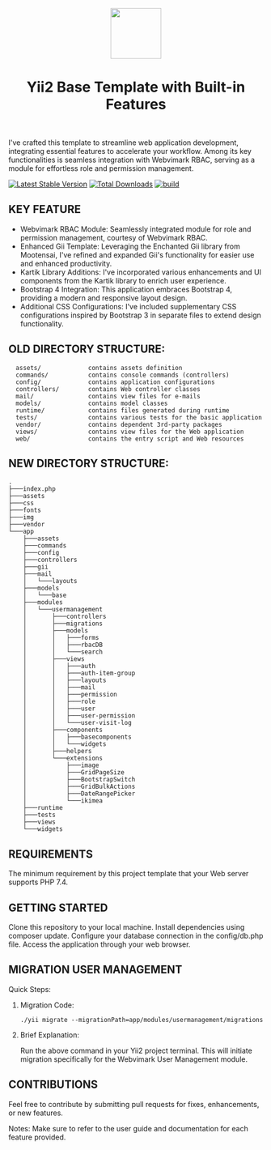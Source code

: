 <p align="center">
    <a href="https://github.com/yiisoft" target="_blank">
        <img src="https://avatars0.githubusercontent.com/u/993323" height="100px">
    </a>
    <h1 align="center">Yii2 Base Template with Built-in Features</h1>
    <br>
</p>

I've crafted this template to streamline web application development, integrating essential features to accelerate your workflow. Among its key functionalities is seamless integration with Webvimark RBAC, serving as a module for effortless role and permission management.

[![Latest Stable Version](https://img.shields.io/packagist/v/yiisoft/yii2-app-basic.svg)](https://packagist.org/packages/yiisoft/yii2-app-basic)
[![Total Downloads](https://img.shields.io/packagist/dt/yiisoft/yii2-app-basic.svg)](https://packagist.org/packages/yiisoft/yii2-app-basic)
[![build](https://github.com/yiisoft/yii2-app-basic/workflows/build/badge.svg)](https://github.com/yiisoft/yii2-app-basic/actions?query=workflow%3Abuild)

KEY FEATURE
-------------------

- Webvimark RBAC Module: Seamlessly integrated module for role and permission management, courtesy of Webvimark RBAC.
- Enhanced Gii Template: Leveraging the Enchanted Gii library from Mootensai, I've refined and expanded Gii's functionality for easier use and enhanced productivity.
- Kartik Library Additions: I've incorporated various enhancements and UI components from the Kartik library to enrich user experience.
- Bootstrap 4 Integration: This application embraces Bootstrap 4, providing a modern and responsive layout design.
- Additional CSS Configurations: I've included supplementary CSS configurations inspired by Bootstrap 3 in separate files to extend design functionality.

OLD DIRECTORY STRUCTURE:
-------------------

      assets/             contains assets definition
      commands/           contains console commands (controllers)
      config/             contains application configurations
      controllers/        contains Web controller classes
      mail/               contains view files for e-mails
      models/             contains model classes
      runtime/            contains files generated during runtime
      tests/              contains various tests for the basic application
      vendor/             contains dependent 3rd-party packages
      views/              contains view files for the Web application
      web/                contains the entry script and Web resources


NEW DIRECTORY STRUCTURE:
-------------------
    .
    ├───index.php        
    ├───assets                
    ├───css
    ├───fonts
    ├───img
    ├───vendor
    └───app
        ├───assets
        ├───commands
        ├───config
        ├───controllers
        ├───gii
        ├───mail
        │   └───layouts
        ├───models
        │   └───base
        ├───modules         
        │   └───usermanagement
        │       ├───controllers
        │       ├───migrations
        │       ├───models
        │       │   ├───forms
        │       │   ├───rbacDB
        │       │   └───search
        │       ├───views
        │       │   ├───auth
        │       │   ├───auth-item-group
        │       │   ├───layouts
        │       │   ├───mail
        │       │   ├───permission
        │       │   ├───role
        │       │   ├───user
        │       │   ├───user-permission
        │       │   └───user-visit-log
        │       ├───components
        │       │   ├───basecomponents
        │       │   └───widgets
        │       ├───helpers
        │       └───extensions
        │           ├───image
        │           ├───GridPageSize
        │           ├───BootstrapSwitch
        │           ├───GridBulkActions
        │           ├───DateRangePicker
        │           └───ikimea
        ├───runtime
        ├───tests
        ├───views
        └───widgets


REQUIREMENTS
------------
The minimum requirement by this project template that your Web server supports PHP 7.4.


GETTING STARTED
------------
Clone this repository to your local machine.
Install dependencies using composer update.
Configure your database connection in the config/db.php file.
Access the application through your web browser.

MIGRATION USER MANAGEMENT
------------
Quick Steps:
1. Migration Code:
   ```
   ./yii migrate --migrationPath=app/modules/usermanagement/migrations
   ```
2. Brief Explanation:
   
   Run the above command in your Yii2 project terminal.
   This will initiate migration specifically for the Webvimark User Management module.

CONTRIBUTIONS
------------
Feel free to contribute by submitting pull requests for fixes, enhancements, or new features.

Notes:
    Make sure to refer to the user guide and documentation for each feature provided.
